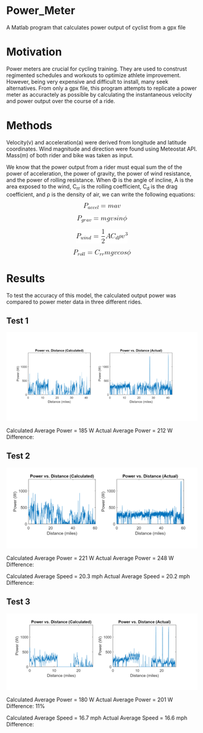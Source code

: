 # Power_Meter
A Matlab program that calculates power output of cyclist from a gpx file

# Motivation
Power meters are crucial for cycling training. They are used to construst regimented schedules and workouts to optimize athlete improvement. However, being very expensive and difficult to install, many seek alternatives. From only a gpx file, this program attempts to replicate a power meter as accuractely as possible by calculating the instantaneous velocity and power output over the course of a ride. 

# Methods
Velocity(v) and acceleration(a) were derived from longitude and latitude coordinates. Wind magnitude and direction were found using Meteostat API. Mass(m) of both rider and bike was taken as input.

We know that the power output from a rider must equal sum the of the power of acceleration, the power of gravity, the power of wind resistance, and the power of rolling resistance. When Φ is the angle of incline, A is the area exposed to the wind, C<sub>rr</sub> is the rolling coefficient, C<sub>d</sub> is the drag coefficient, and ρ is the density of air, we can write the following equations: 

<p align="center"> 
<img src="img/accel.gif">
</p>

<p align="center"> 
<img src="img/grav.gif">
</p>

<p align="center"> 
<img src="img/wind.gif">
</p>

<p align="center"> 
<img src="img/roll.gif">
</p>


# Results
To test the accuracy of this model, the calculated output power was compared to power meter data in three different rides.
## Test 1
<p align="center"> 
<img src="img/Test1.PNG">
</p>

Calculated Average Power = 185 W
Actual Average Power = 212 W
Difference: 

## Test 2
<p align="center"> 
<img src="img/Test2.PNG">
</p>

Calculated Average Power = 221 W
Actual Average Power = 248 W
Difference:

Calculated Average Speed = 20.3 mph
Actual Average Speed = 20.2 mph
Difference:

## Test 3
<p align="center"> 
<img src="img/Test3.PNG">
</p>

Calculated Average Power = 180 W
Actual Average Power = 201 W
Difference: 11%

Calculated Average Speed = 16.7 mph
Actual Average Speed = 16.6 mph
Difference:
